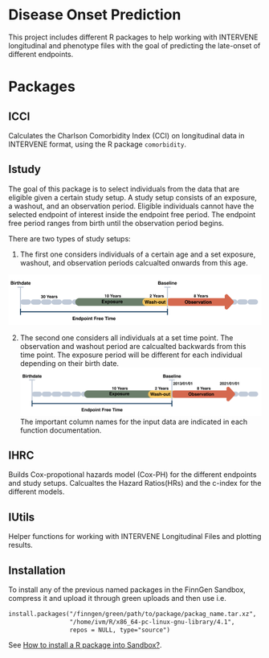 # Disease Onset Prediction

<!-- badges: start -->
<!-- badges: end -->

This project includes different R packages to help working with INTERVENE longitudinal and phenotype files with the goal of predicting the late-onset of different endpoints.


# Packages
## ICCI

Calculates the Charlson Comorbidity Index (CCI) on longitudinal data in INTERVENE format, using the R package `comorbidity`.
## Istudy

The goal of this package is to select individuals from the data that are eligible given a certain study setup. A study setup consists of an exposure, a washout, and an observation period. Eligible individuals cannot have the selected endpoint of interest inside the endpoint free period. The endpoint free period ranges from birth until the observation period begins. 

There are two types of study setups:

1. The first one considers individuals of a certain age and a set exposure, washout, and observation periods calcualted onwards from this age. 

![Study Setup](https://github.com/intervene-EU-H2020/onset_prediction/blob/main/Istudy/man/Forward_Study_160822.svg)

2. The second one considers all individuals at a set time point. The observation and washout period are calcualted backwards from this time point. The exposure period will be different for each individual depending on their birth date. 
![Study Setup Backwards](https://github.com/intervene-EU-H2020/onset_prediction/blob/main/Istudy/man/Study_Setup_Back_Schema.svg)
The important column names for the input data are indicated in each function documentation.
## IHRC

Builds Cox-propotional hazards model (Cox-PH) for the different endpoints and study setups. Calcualtes the Hazard Ratios(HRs) and the c-index for the different models. 

## IUtils

Helper functions for working with INTERVENE Longitudinal Files and plotting results.

## Installation

To install any of the previous named packages in the FinnGen Sandbox, compress it and upload it through green uploads and then use i.e.

```{r example}
install.packages("/finngen/green/path/to/package/packag_name.tar.xz",
                 "/home/ivm/R/x86_64-pc-linux-gnu-library/4.1",
                 repos = NULL, type="source")
```

See [How to install a R package into Sandbox?](https://finngen.gitbook.io/finngen-analyst-handbook/working-in-the-sandbox/quirks-and-features/how-to-upload-to-your-own-ivm-via-finngen-green/my-r-package-doesnt-exist-in-finngen-sandbox-r-rstudio.-how-can-i-get-a-new-r-package-to-finngen).
